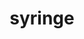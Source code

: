 ---
layout: smileys&emotion
title: syringe
emoji: syringe
permalink: 💉.html
image: assets/img/3moji/syringe.png
---